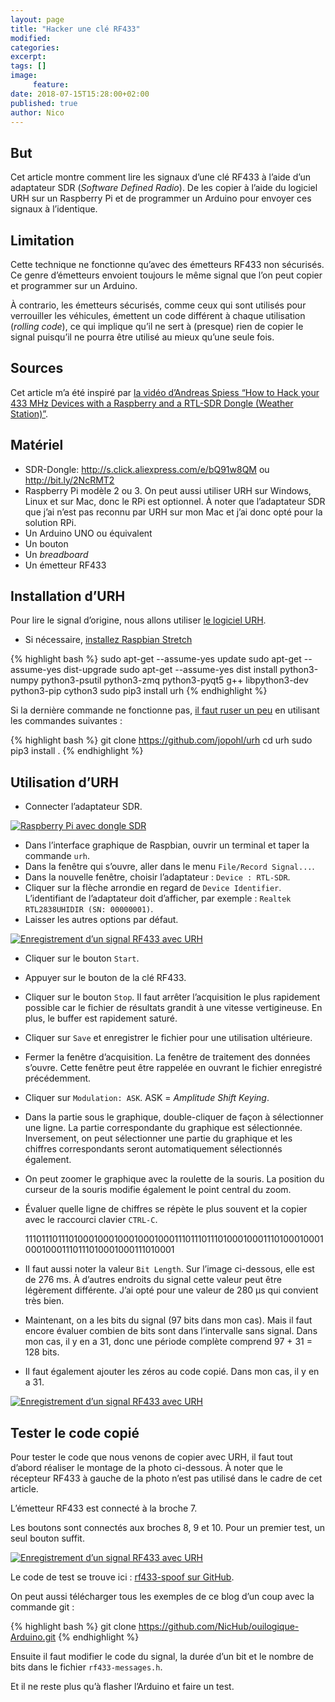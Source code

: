 ```yaml
---
layout: page
title: "Hacker une clé RF433"
modified:
categories:
excerpt:
tags: []
image:
     feature:
date: 2018-07-15T15:28:00+02:00
published: true
author: Nico
---
```




## But

Cet article montre comment lire les signaux d’une clé RF433 à l’aide d’un adaptateur SDR (*Software Defined Radio*). De les copier à l’aide du logiciel URH sur un Raspberry Pi et de programmer un Arduino pour envoyer ces signaux à l’identique.

## Limitation

Cette technique ne fonctionne qu’avec des émetteurs RF433 non sécurisés. Ce genre d’émetteurs envoient toujours le même signal que l’on peut copier et programmer sur un Arduino.

À contrario, les émetteurs sécurisés, comme ceux qui sont utilisés pour verrouiller les véhicules, émettent un code différent à chaque utilisation (*rolling code*), ce qui implique qu’il ne sert à (presque) rien de copier le signal puisqu’il ne pourra être utilisé au mieux qu’une seule fois.

## Sources

Cet article m’a été inspiré par [la vidéo d’Andreas Spiess “How to Hack your 433 MHz Devices with a Raspberry and a RTL-SDR Dongle (Weather Station)”][Video Andreas].

## Matériel

- SDR-Dongle: <http://s.click.aliexpress.com/e/bQ91w8QM> ou <http://bit.ly/2NcRMT2>
- Raspberry Pi modèle 2 ou 3. On peut aussi utiliser URH sur Windows, Linux et sur Mac, donc le RPi est optionnel. À noter que l’adaptateur SDR que j’ai n’est pas reconnu par URH sur mon Mac et j’ai donc opté pour la solution RPi.
- Un Arduino UNO ou équivalent
- Un bouton
- Un *breadboard*
- Un émetteur RF433

## Installation d’URH

Pour lire le signal d’origine, nous allons utiliser [le logiciel URH][URH GitHub].

- Si nécessaire, [installez Raspbian Stretch][installer Raspbian Stretch]


{% highlight bash %}
sudo apt-get --assume-yes update
sudo apt-get --assume-yes dist-upgrade
sudo apt-get --assume-yes dist install python3-numpy python3-psutil python3-zmq python3-pyqt5 g++ libpython3-dev python3-pip cython3
sudo pip3 install urh
{% endhighlight %}

Si la dernière commande ne fonctionne pas, [il faut ruser un peu][truc install URH] en utilisant les commandes suivantes :

{% highlight bash %}
git clone https://github.com/jopohl/urh
cd urh
sudo pip3 install .
{% endhighlight %}

## Utilisation d’URH

- Connecter l’adaptateur SDR.

[![Raspberry Pi avec dongle SDR][image-1]][image-1]

- Dans l’interface graphique de Raspbian, ouvrir un terminal et taper la commande `urh`.
- Dans la fenêtre qui s’ouvre, aller dans le menu `File/Record Signal...`.
- Dans la nouvelle fenêtre, choisir l’adaptateur : `Device : RTL-SDR`.
- Cliquer sur la flèche arrondie en regard de `Device Identifier`. L’identifiant de l’adaptateur doit d’afficher, par exemple : `Realtek RTL2838UHIDIR (SN: 00000001)`.
- Laisser les autres options par défaut.

[![Enregistrement d’un signal RF433 avec URH][image-2]][image-2]

- Cliquer sur le bouton `Start`.
- Appuyer sur le bouton de la clé RF433.
- Cliquer sur le bouton `Stop`. Il faut arrêter l’acquisition le plus rapidement possible car le fichier de résultats grandit à une vitesse vertigineuse. En plus, le buffer est rapidement saturé.
- Cliquer sur `Save` et enregistrer le fichier pour une utilisation ultérieure.
- Fermer la fenêtre d’acquisition. La fenêtre de traitement des données s’ouvre. Cette fenêtre peut être rappelée en ouvrant le fichier enregistré précédemment.
- Cliquer sur `Modulation: ASK`. ASK = *Amplitude Shift Keying*.
- Dans la partie sous le graphique, double-cliquer de façon à sélectionner une ligne. La partie correspondante du graphique est sélectionnée. Inversement, on peut sélectionner une partie du graphique et les chiffres correspondants seront automatiquement sélectionnés également.
- On peut zoomer le graphique avec la roulette de la souris. La position du curseur de la souris modifie également le point central du zoom.
- Évaluer quelle ligne de chiffres se répète le plus souvent et la copier avec le raccourci clavier `CTRL-C`.

    1110111011101000100010001000100011101110111010001000111010001000100010001110111010001000111010001

- Il faut aussi noter la valeur `Bit Length`. Sur l’image ci-dessous, elle est de 276 ms. À d’autres endroits du signal cette valeur peut être légèrement différente. J’ai opté pour une valeur de 280 µs qui convient très bien.
- Maintenant, on a les bits du signal (97 bits dans mon cas). Mais il faut encore évaluer combien de bits sont dans l’intervalle sans signal. Dans mon cas, il y en a 31, donc une période complète comprend 97 + 31 = 128 bits.
- Il faut également ajouter les zéros au code copié. Dans mon cas, il y en a 31.


[![Enregistrement d’un signal RF433 avec URH][image-3]][image-3]


## Tester le code copié

Pour tester le code que nous venons de copier avec URH, il faut tout d’abord réaliser le montage de la photo ci-dessous. À noter que le récepteur RF433 à gauche de la photo n’est pas utilisé dans le cadre de cet article.

L’émetteur RF433 est connecté à la broche 7.

Les boutons sont connectés aux broches 8, 9 et 10. Pour un premier test, un seul bouton suffit.

[![Enregistrement d’un signal RF433 avec URH][image-4]][image-4]

Le code de test se trouve ici : [rf433-spoof sur GitHub][rf433-spoof sur GitHub].

On peut aussi télécharger tous les exemples de ce blog d’un coup avec la commande git :

{% highlight bash %}
git clone https://github.com/NicHub/ouilogique-Arduino.git
{% endhighlight %}

Ensuite il faut modifier le code du signal, la durée d’un bit et le nombre de bits dans le fichier `rf433-messages.h`.

Et il ne reste plus qu’à flasher l’Arduino et faire un test.



[Video Andreas]: https://www.youtube.com/watch?v=L0fSEbGEY-Q

[URH GitHub]: https://github.com/jopohl/urh

[installer Raspbian Stretch]: [https://ouilogique.com/installer-raspian-stretch/]

[truc install URH]: https://github.com/jopohl/urh/issues/502

[image-1]: ../../files/2018-07-15-hacker-une-cle-rf433/hacker-une-cle-rf433-001.jpg

[image-2]: ../../files/2018-07-15-hacker-une-cle-rf433/hacker-une-cle-rf433-002.jpg

[image-3]: ../../files/2018-07-15-hacker-une-cle-rf433/hacker-une-cle-rf433-003.jpg

[image-4]: ../../files/2018-07-15-hacker-une-cle-rf433/hacker-une-cle-rf433-004.jpg

[rf433-spoof sur GitHub]: https://github.com/NicHub/ouilogique-Arduino/tree/master/rf433-spoof

